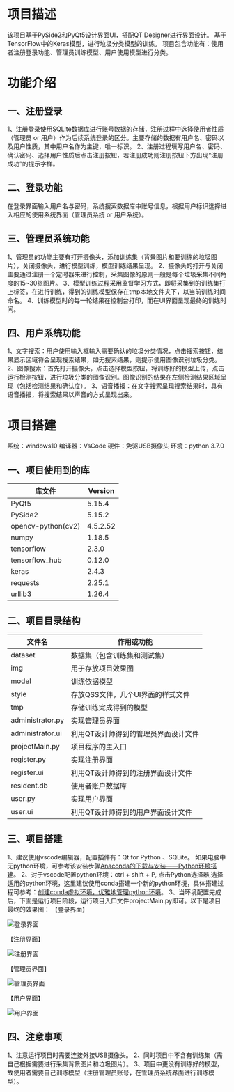# 项目描述
该项目基于PySide2和PyQt5设计界面UI，搭配QT Designer进行界面设计。
基于TensorFlow中的Keras模型，进行垃圾分类模型的训练。
项目包含功能有：使用者注册登录功能、管理员训练模型、用户使用模型进行分类。

# 功能介绍

## 一、注册登录
1、注册登录使用SQLite数据库进行账号数据的存储，注册过程中选择使用者性质（管理员 or 用户）作为后续系统登录的区分。主要存储的数据有用户名、密码以及用户性质，其中用户名作为主键，唯一标识。
2、注册过程填写用户名、密码、确认密码、选择用户性质后点击注册按钮，若注册成功则注册按钮下方出现“注册成功”的提示字样。

## 二、登录功能
在登录界面输入用户名与密码，系统搜索数据库中账号信息，根据用户标识选择进入相应的使用系统界面（管理员系统 or 用户系统）。

## 三、管理员系统功能
1、管理员的功能主要有打开摄像头，添加训练集（背景图片和要训练的垃圾图片），关闭摄像头，进行模型训练，模型训练结果呈现。
2、摄像头的打开与关闭主要通过注册一个定时器来进行控制，采集图像的原则一般是每个垃圾采集不同角度的15~30张图片。
3、模型训练过程采用监督学习方式，即将采集到的训练集打上标签，在进行训练，得到的训练模型保存在tmp本地文件夹下，以当前训练时间命名。
4、训练模型时的每一轮结果在控制台打印，而在UI界面呈现最终的训练时间。

## 四、用户系统功能
1、文字搜索：用户使用输入框输入需要确认的垃圾分类情况，点击搜索按钮，结果显示区域将会呈现搜索结果，如无搜索结果，则提示使用图像识别垃圾分类。
2、图像搜索：首先打开摄像头，点击选择模型按钮，将训练好的模型上传，点击运行检测按钮，进行垃圾分类的图像识别。图像识别的结果在左侧检测结果区域呈现（包括检测结果和确认度）。
3、语音播报：在文字搜索呈现搜索结果时，具有语音播报，将搜索结果以声音的方式呈现出来。

# 项目搭建

系统：windows10 
编译器：VsCode
硬件：免驱USB摄像头
环境：python 3.7.0

## 一、项目使用到的库

| 库文件             | Version  |
| ------------------ | -------- |
| PyQt5              | 5.15.4   |
| PySide2            | 5.15.2   |
| opencv-python(cv2) | 4.5.2.52 |
| numpy              | 1.18.5   |
| tensorflow         | 2.3.0    |
| tensorflow_hub     | 0.12.0   |
| keras              | 2.4.3    |
| requests           | 2.25.1   |
| urllib3            | 1.26.4   |

## 二、项目目录结构
| 文件名           | 作用或功能                           |
| ---------------- | ------------------------------------ |
| dataset          | 数据集（包含训练集和测试集）         |
| img              | 用于存放项目效果图                   |
| model            | 训练依据模型                         |
| style            | 存放QSS文件，几个UI界面的样式文件    |
| tmp              | 存储训练完成得到的模型               |
| administrator.py | 实现管理员界面                       |
| administrator.ui | 利用QT设计师得到的管理员界面设计文件 |
| projectMain.py   | 项目程序的主入口                     |
| register.py      | 实现注册界面                         |
| register.ui      | 利用QT设计师得到的注册界面设计文件   |
| resident.db      | 使用者账户数据库                     |
| user.py          | 实现用户界面                         |
| user.ui          | 利用QT设计师得到的用户界面设计文件   |

## 三、项目搭建
1、建议使用vscode编辑器，配置插件有：Qt for Python 、SQLite。
如果电脑中无python环境，可参考该安装步骤[Anaconda的下载与安装——Python环境搭建](https://blog.csdn.net/gets_s/article/details/112105030)。
2、对于vscode配置python环境：ctrl + shift + P, 点击Python选择器,选择适用的python环境，这里建议使用conda搭建一个新的python环境，具体搭建过程可参考：[创建conda虚拟环境，优雅地管理python环境](https://blog.csdn.net/gets_s/article/details/116464157)。
3、当环境配置完成后，下面是运行项目阶段，运行项目入口文件projectMain.py即可。以下是项目最终的效果图：
【登录界面】

![登录界面](.\img\Login.jpg)

【注册界面】

![注册界面](./img/register.jpg)

【管理员界面】

![管理员界面](./img/administrator.jpg)

【用户界面】

![用户界面](./img/user.jpg)

## 四、注意事项
1、注意运行项目时需要连接外接USB摄像头。
2、同时项目中不含有训练集（需自己根据需要进行采集背景图片和垃圾图片）。
3、项目中更没有训练好的模型，故使用者需要自己训练模型（注册管理员账号，在管理员系统界面进行训练模型）。


